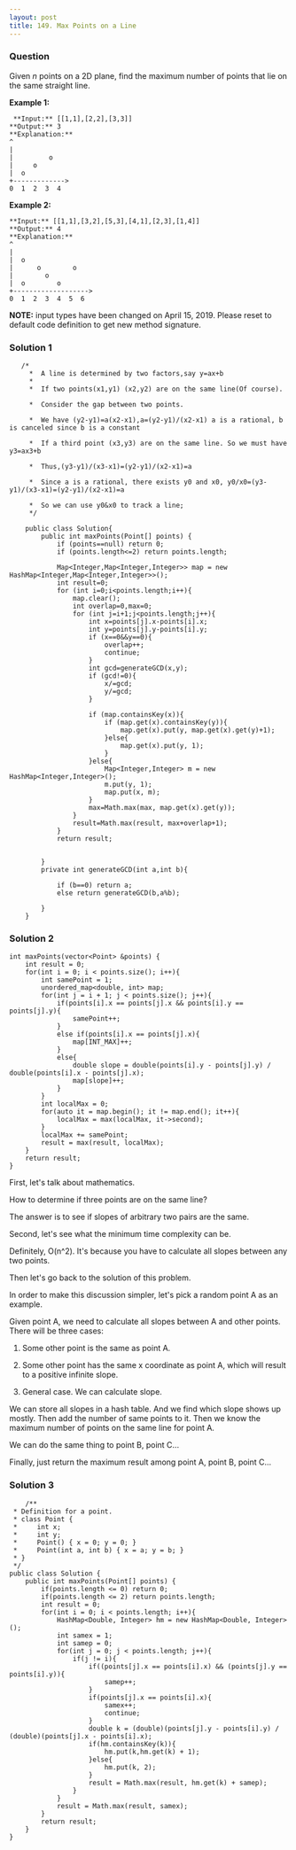 ```yaml
---
layout: post
title: 149. Max Points on a Line
---
```

### Question
Given _n_ points on a 2D plane, find the maximum number of points that lie on
the same straight line.

 **Example 1:**

    
    
     **Input:** [[1,1],[2,2],[3,3]]
    **Output:** 3
    **Explanation:**
    ^
    |
    |         o
    |     o
    |  o  
    +------------->
    0  1  2  3  4
    

**Example 2:**

    
    
    **Input:** [[1,1],[3,2],[5,3],[4,1],[2,3],[1,4]]
    **Output:** 4
    **Explanation:**
    ^
    |
    |  o
    |      o        o
    |        o
    |  o        o
    +------------------->
    0  1  2  3  4  5  6
    

**NOTE:**  input types have been changed on April 15, 2019. Please reset to
default code definition to get new method signature.

### Solution 1
    
    
       /*
         *  A line is determined by two factors,say y=ax+b
         *  
         *  If two points(x1,y1) (x2,y2) are on the same line(Of course). 
    
         *  Consider the gap between two points.
    
         *  We have (y2-y1)=a(x2-x1),a=(y2-y1)/(x2-x1) a is a rational, b is canceled since b is a constant
    
         *  If a third point (x3,y3) are on the same line. So we must have y3=ax3+b
    
         *  Thus,(y3-y1)/(x3-x1)=(y2-y1)/(x2-x1)=a
    
         *  Since a is a rational, there exists y0 and x0, y0/x0=(y3-y1)/(x3-x1)=(y2-y1)/(x2-x1)=a
    
         *  So we can use y0&x0 to track a line;
         */
        
        public class Solution{
            public int maxPoints(Point[] points) {
            	if (points==null) return 0;
            	if (points.length<=2) return points.length;
            	
            	Map<Integer,Map<Integer,Integer>> map = new HashMap<Integer,Map<Integer,Integer>>();
            	int result=0;
            	for (int i=0;i<points.length;i++){ 
            		map.clear();
            		int overlap=0,max=0;
            		for (int j=i+1;j<points.length;j++){
            			int x=points[j].x-points[i].x;
            			int y=points[j].y-points[i].y;
            			if (x==0&&y==0){
            				overlap++;
            				continue;
            			}
            			int gcd=generateGCD(x,y);
            			if (gcd!=0){
            				x/=gcd;
            				y/=gcd;
            			}
            			
            			if (map.containsKey(x)){
            				if (map.get(x).containsKey(y)){
            					map.get(x).put(y, map.get(x).get(y)+1);
            				}else{
            					map.get(x).put(y, 1);
            				}   					
            			}else{
            				Map<Integer,Integer> m = new HashMap<Integer,Integer>();
            				m.put(y, 1);
            				map.put(x, m);
            			}
            			max=Math.max(max, map.get(x).get(y));
            		}
            		result=Math.max(result, max+overlap+1);
            	}
            	return result;
            	
            	
            }
            private int generateGCD(int a,int b){
        
            	if (b==0) return a;
            	else return generateGCD(b,a%b);
            	
            }
        }


### Solution 2
    
    
    int maxPoints(vector<Point> &points) {
        int result = 0;
        for(int i = 0; i < points.size(); i++){
            int samePoint = 1;
            unordered_map<double, int> map;
            for(int j = i + 1; j < points.size(); j++){
                if(points[i].x == points[j].x && points[i].y == points[j].y){
                    samePoint++;
                }
                else if(points[i].x == points[j].x){
                    map[INT_MAX]++;
                }
                else{
                    double slope = double(points[i].y - points[j].y) / double(points[i].x - points[j].x);
                    map[slope]++;
                }
            }
            int localMax = 0;
            for(auto it = map.begin(); it != map.end(); it++){
                localMax = max(localMax, it->second);
            }
            localMax += samePoint;
            result = max(result, localMax);
        }
        return result;
    }
    

First, let's talk about mathematics.

How to determine if three points are on the same line?

The answer is to see if slopes of arbitrary two pairs are the same.

Second, let's see what the minimum time complexity can be.

Definitely, O(n^2). It's because you have to calculate all slopes between any
two points.

Then let's go back to the solution of this problem.

In order to make this discussion simpler, let's pick a random point A as an
example.

Given point A, we need to calculate all slopes between A and other points.
There will be three cases:

  1. Some other point is the same as point A.

  2. Some other point has the same x coordinate as point A, which will result to a positive infinite slope.

  3. General case. We can calculate slope.

We can store all slopes in a hash table. And we find which slope shows up
mostly. Then add the number of same points to it. Then we know the maximum
number of points on the same line for point A.

We can do the same thing to point B, point C...

Finally, just return the maximum result among point A, point B, point C...


### Solution 3
    
    
        /**
     * Definition for a point.
     * class Point {
     *     int x;
     *     int y;
     *     Point() { x = 0; y = 0; }
     *     Point(int a, int b) { x = a; y = b; }
     * }
     */
    public class Solution {
        public int maxPoints(Point[] points) {
            if(points.length <= 0) return 0;
            if(points.length <= 2) return points.length;
            int result = 0;
            for(int i = 0; i < points.length; i++){
                HashMap<Double, Integer> hm = new HashMap<Double, Integer>();
                int samex = 1;
                int samep = 0;
                for(int j = 0; j < points.length; j++){
                    if(j != i){
                        if((points[j].x == points[i].x) && (points[j].y == points[i].y)){
                            samep++;
                        }
                        if(points[j].x == points[i].x){
                            samex++;
                            continue;
                        }
                        double k = (double)(points[j].y - points[i].y) / (double)(points[j].x - points[i].x);
                        if(hm.containsKey(k)){
                            hm.put(k,hm.get(k) + 1);
                        }else{
                            hm.put(k, 2);
                        }
                        result = Math.max(result, hm.get(k) + samep);
                    }
                }
                result = Math.max(result, samex);
            }
            return result;
        }
    }



